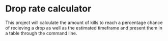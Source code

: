 # Drop rate calculator
This project will calculate the amount of kills to reach a percentage chance of recieving a drop as well as the estimated timeframe and present them in a table through the command line.
